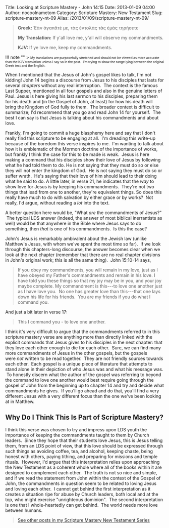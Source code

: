 Title: Looking at Scripture Mastery - John 14:15
Date: 2013-01-09 04:00
Author: nocoolnametom
Category: Scripture Mastery: New Testament
Slug: scripture-mastery-nt-09
Alias: /2013/01/09/scripture-mastery-nt-09/

> **Greek:**
>  Ἐὰν ἀγαπᾶτέ με, τὰς ἐντολὰς τὰς ἐμὰς τηρήσετε·
>
> **My Translation:**
>  If y'all love me, y'all will observe my commandments.
>
> **KJV:**
>  If ye love me, keep my commandments.

!!! note ""
     > <span style="font-size: x-small;">My translations are purposefully stretched and should not be viewed as more accurate than the KJV translation unless I say so in the post.  I'm trying to show the range lying between the original Greek text and the English.</span>

When I mentioned that the Jesus of John's gospel likes to talk, I'm not kidding! John 14 begins a discourse from Jesus to his disciples that lasts for several *chapters* without any real interruption.  The context is the famous Last Supper, mentioned in all four gospels and also in the genuine letters of Paul. Jesus is here giving his last sermon to his disciples, preparing them for his death and (in the Gospel of John, at least) for how his death will bring the Kingdom of God fully to them.  The broader context is difficult to summarize; I'd recommend that you go and read John 14 for yourself.  The best I can say is that Jesus is talking about his commandments and about love.

Frankly, I'm going to commit a huge blasphemy here and say that I don't really find this scripture to be engaging at all.  I'm dreading this write-up because of the boredom this verse inspires to me.  I'm wanting to talk about how it is emblematic of the Mormon doctrine of the importance of works, but frankly I think the case for this to be made is weak.  Jesus is here making a command that his disciples show their love of Jesus by following what he had told them to do. He is not saying that they must do so or else they will not enter the kingdom of God.  He is not saying they must do so or suffer wrath.  He's saying that their love of him should lead to their doing what he said to do.  A little later, in verse 21, he indicates that the *way* to show love for Jesus is by keeping his commandments.  They're not two things that lead from one to another, they're equivalent things.  So does this really have much to do with salvation by either grace or by works?  Not really, I'd argue, without reading a *lot* into the text.

A better question here would be, "What *are* the commandments of Jesus?"  The typical LDS answer (indeed, the answer of most biblical inerrantists as well) would be that anywhere in the Bible where Jesus says to do something, then *that* is one of his commandments.  Is this the case?

John's Jesus is remarkably ambivalent about the Jewish law (unlike Matthew's Jesus, with whom we've spent the most time so far).  If we look through this chapters-long discourse, the answer becomes clear when we look at the next chapter (remember that there are no real chapter divisions in John's original work; this is all the same thing).  John 15:10-14 says,

> If you obey my commandments, you will remain in my love, just as I have obeyed my Father's commandments and remain in his love. I have told you these things so that my joy may be in you, and your joy maybe complete. My commandment is this---to love one another just as I have love you.  No one has greater love than this---that one lays down his life for his friends.  You are my friends if you do what I command you.

And just a bit later in verse 17:

> This I command you - to love one another.

I think it's very difficult to argue that the commandments referred to in this scripture mastery verse are anything more than directly linked with the explicit commands that Jesus gives to his disciples in the next chapter: that they love each other enough to die for each other.  Sure, we can find many more commandments of Jesus in the other gospels, but the gospels were *not* written to be read together.  They are not friendly sources towards each other.  Each gospel is a unique piece of literature that attempts to stand alone in their depiction of who Jesus was and what his message was.  To honestly discern what the author of the gospel was referring to beyond the command to love one another would best require going through the gospel of John from the beginning up to chapter 14 and try and decide what commandments he gives.  If you'll go ahead and do that, you'll find a very different Jesus with a very different focus than the one we've been looking at in Matthew.

Why Do I Think This Is Part of Scripture Mastery?
-------------------------------------------------

I think this verse was chosen to try and impress upon LDS youth the importance of keeping the commandments taught to them by Church leaders.  Since they hope that their students love Jesus, this is Jesus telling them, from an LDS point of view, that this love should be expressed through such things as avoiding coffee, tea, and alcohol, keeping chaste, being honest with others, paying tithing, and preparing for missions and temple rituals.  However, I'd argue that this interpretation relies upon approaching the New Testament as a coherent whole where all of the books within it are designed to complement each other.  The truth is not so nice and simple, and if we read the statement from John within the context of the Gospel of John, the commandments in question seem to be related to loving Jesus and loving each other.  I cannot get behind the first interpretation as it creates a situation ripe for abuse by Church leaders, both local and at the top, who might exercise "unrighteous dominion".  The second interpretation is one that I whole-heartedly can get behind.  The world needs more love between humans.

> [See other posts in my Scripture Mastery New Testament Series][]

[See other posts in my Scripture Mastery New Testament Series]: |filename|pages/scripture-mastery-new-testament.md "Scripture Mastery: New Testament"

